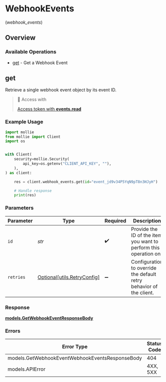 # WebhookEvents
(*webhook_events*)

## Overview

### Available Operations

* [get](#get) - Get a Webhook Event

## get

Retrieve a single webhook event object by its event ID.

> 🔑 Access with
>
> [Access token with **events.read**](/reference/authentication)

### Example Usage

<!-- UsageSnippet language="python" operationID="get-webhook-event" method="get" path="/events/{id}" -->
```python
import mollie
from mollie import Client
import os


with Client(
    security=mollie.Security(
        api_key=os.getenv("CLIENT_API_KEY", ""),
    ),
) as client:

    res = client.webhook_events.get(id="event_jd9v34P5YqN9pT8n3HJyH")

    # Handle response
    print(res)

```

### Parameters

| Parameter                                                           | Type                                                                | Required                                                            | Description                                                         | Example                                                             |
| ------------------------------------------------------------------- | ------------------------------------------------------------------- | ------------------------------------------------------------------- | ------------------------------------------------------------------- | ------------------------------------------------------------------- |
| `id`                                                                | *str*                                                               | :heavy_check_mark:                                                  | Provide the ID of the item you want to perform this operation on.   | event_jd9v34P5YqN9pT8n3HJyH                                         |
| `retries`                                                           | [Optional[utils.RetryConfig]](../../models/utils/retryconfig.md)    | :heavy_minus_sign:                                                  | Configuration to override the default retry behavior of the client. |                                                                     |

### Response

**[models.GetWebhookEventResponseBody](../../models/getwebhookeventresponsebody.md)**

### Errors

| Error Type                                      | Status Code                                     | Content Type                                    |
| ----------------------------------------------- | ----------------------------------------------- | ----------------------------------------------- |
| models.GetWebhookEventWebhookEventsResponseBody | 404                                             | application/hal+json                            |
| models.APIError                                 | 4XX, 5XX                                        | \*/\*                                           |